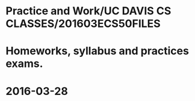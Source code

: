 # Practice and Work/UC DAVIS CS CLASSES/201603ECS50FILES
# Homeworks, syllabus and practices exams.
# 2016-03-28
